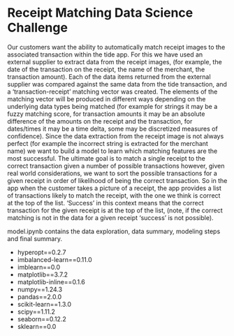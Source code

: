 # Receipt Matching Data Science Challenge

Our customers want the ability to automatically match receipt images to the associated transaction within the tide app. For this we have used an external supplier to extract data from the receipt images, (for example, the date of the transaction on the receipt, the name of the merchant, the transaction amount). Each of the data items returned from the external supplier was compared against the same data from the tide transaction, and a ‘transaction-receipt’ matching vector was created. The elements of the matching vector will be produced in different ways depending on the underlying data types being matched (for example for strings it may be a fuzzy matching score, for transaction amounts it may be an absolute difference of the amounts on the receipt and the transaction, for dates/times it may be a time delta, some may be discretized measures of confidence).
Since the data extraction from the receipt image is not always perfect (for example the incorrect string is extracted for the merchant name) we want to build a model to learn which matching features are the most successful. The ultimate goal is to match a single receipt to the correct transaction given a number of possible transactions however, given real world considerations, we want to sort the possible transactions for a given receipt in order of likelihood of being the correct transaction. So in the app when the customer takes a picture of a receipt, the app provides a list of transactions likely to match the receipt, with the one we think is correct at the top of the list. ‘Success’ in this context means that the correct transaction for the given receipt is at the top of the list, (note, if the correct matching is not in the data for a given receipt ‘success’ is not possible).


model.ipynb contains the data exploration, data summary, modeling steps and final summary.

- hyperopt==0.2.7
- imbalanced-learn==0.11.0
- imblearn==0.0
- matplotlib==3.7.2
- matplotlib-inline==0.1.6
- numpy==1.24.3
- pandas==2.0.0
- scikit-learn==1.3.0
- scipy==1.11.2
- seaborn==0.12.2
- sklearn==0.0

